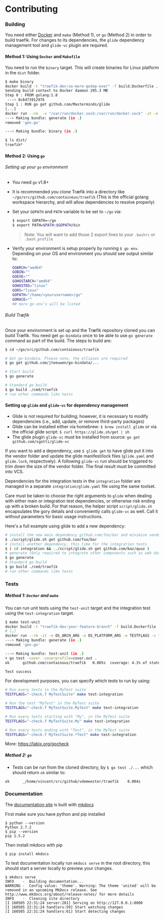# Contributing

### Building

You need either [Docker](https://github.com/docker/docker) and `make` (Method 1), or `go` (Method 2) in order to build traefik. For changes to its dependencies, the `glide` dependency management tool and `glide-vc` plugin are required.

#### Method 1: Using `Docker` and `Makefile`

You need to run the `binary` target. This will create binaries for Linux platform in the `dist` folder.

```bash
$ make binary
docker build -t "traefik-dev:no-more-godep-ever" -f build.Dockerfile .
Sending build context to Docker daemon 295.3 MB
Step 0 : FROM golang:1.8
 ---> 8c6473912976
Step 1 : RUN go get github.com/Masterminds/glide
[...]
docker run --rm  -v "/var/run/docker.sock:/var/run/docker.sock" -it -e OS_ARCH_ARG -e OS_PLATFORM_ARG -e TESTFLAGS -v "/home/emile/dev/go/src/github.com/containous/traefik/"dist":/go/src/github.com/containous/traefik/"dist"" "traefik-dev:no-more-godep-ever" ./script/make.sh generate binary
---> Making bundle: generate (in .)
removed 'gen.go'

---> Making bundle: binary (in .)

$ ls dist/
traefik*
```

#### Method 2: Using `go`

###### Setting up your `go` environment

- You need `go` v1.8+
- It is recommended you clone Træfik into a directory like `~/go/src/github.com/containous/traefik` (This is the official golang workspace hierarchy, and will allow dependencies to resolve properly)
- Set your `GOPATH` and `PATH` variable to be set to `~/go` via:

    ```bash
    $ export GOPATH=~/go
    $ export PATH=$PATH:$GOPATH/bin
    ```

    > Note: You will want to add those 2 export lines to your `.bashrc` or `.bash_profile`

- Verify your environment is setup properly by running `$ go env`.  Depending on your OS and environment you should see output similar to:

    ```bash
    GOARCH="amd64"
    GOBIN=""
    GOEXE=""
    GOHOSTARCH="amd64"
    GOHOSTOS="linux"
    GOOS="linux"
    GOPATH="/home/<yourusername>/go"
    GORACE=""
    ## more go env's will be listed 
    ```

###### Build Træfik
Once your environment is set up and the Træfik repository cloned you can build Træfik. You need get `go-bindata` once to be able to use `go generate` command as part of the build.  The steps to build are:

```bash
$ cd ~/go/src/github.com/containous/traefik

# Get go-bindata. Please note, the ellipses are required
$ go get github.com/jteeuwen/go-bindata/... 

# Start build
$ go generate

# Standard go build
$ go build ./cmd/traefik
# run other commands like tests
```

#### Setting up `glide` and `glide-vc` for dependency management

- Glide is not required for building; however, it is necessary to modify dependencies (i.e., add, update, or remove third-party packages)
- Glide can be installed either via homebrew: `$ brew install glide` or via the official glide script: `$ curl https://glide.sh/get | sh`
- The glide plugin `glide-vc` must be installed from source: `go get github.com/sgotti/glide-vc`

If you want to add a dependency, use `$ glide get` to have glide put it into the vendor folder and update the glide manifest/lock files (`glide.yaml` and `glide.lock`, respectively). A following `glide-vc` run should be triggered to trim down the size of the vendor folder. The final result must be committed into VCS.

Dependencies for the integration tests in the `integration` folder are managed in a separate `integration/glide.yaml` file using the same toolset.

Care must be taken to choose the right arguments to `glide` when dealing with either main or integration test dependencies, or otherwise risk ending up with a broken build. For that reason, the helper script `script/glide.sh` encapsulates the gory details and conveniently calls `glide-vc` as well. Call it without parameters for basic usage instructions.

Here's a full example using glide to add a new dependency:

```bash
# install the new main dependency github.com/foo/bar and minimize vendor size
$ ./script/glide.sh get github.com/foo/bar
# install another dependency, this time for the integration tests
$ ( cd integration && ../script/glide.sh get github.com/baz/quuz )
# generate (Only required to integrate other components such as web dashboard)
$ go generate
# Standard go build
$ go build ./cmd/traefik
# run other commands like tests
```

### Tests

##### Method 1: `Docker` and `make`

You can run unit tests using the `test-unit` target and the
integration test using the `test-integration` target.

```bash
$ make test-unit
docker build -t "traefik-dev:your-feature-branch" -f build.Dockerfile .
# […]
docker run --rm -it -e OS_ARCH_ARG -e OS_PLATFORM_ARG -e TESTFLAGS -v "/home/vincent/src/github/vdemeester/traefik/dist:/go/src/github.com/containous/traefik/dist" "traefik-dev:your-feature-branch" ./script/make.sh generate test-unit
---> Making bundle: generate (in .)
removed 'gen.go'

---> Making bundle: test-unit (in .)
+ go test -cover -coverprofile=cover.out .
ok      github.com/containous/traefik   0.005s  coverage: 4.1% of statements

Test success
```

For development purposes, you can specify which tests to run by using:
```bash
# Run every tests in the MyTest suite
TESTFLAGS="-check.f MyTestSuite" make test-integration

# Run the test "MyTest" in the MyTest suite
TESTFLAGS="-check.f MyTestSuite.MyTest" make test-integration

# Run every tests starting with "My", in the MyTest suite
TESTFLAGS="-check.f MyTestSuite.My" make test-integration

# Run every tests ending with "Test", in the MyTest suite
TESTFLAGS="-check.f MyTestSuite.*Test" make test-integration
```

More: https://labix.org/gocheck

##### Method 2: `go`

- Tests can be run from the cloned directory, by `$ go test ./...` which should return `ok` similar to:
```
ok      _/home/vincent/src/github/vdemeester/traefik    0.004s
```

### Documentation

The [documentation site](http://docs.traefik.io/) is built with [mkdocs](http://mkdocs.org/)

First make sure you have python and pip installed

```shell
$ python --version
Python 2.7.2
$ pip --version
pip 1.5.2
```

Then install mkdocs with pip

```shell
$ pip install mkdocs
```

To test documentation locally run `mkdocs serve` in the root directory, this should start a server locally to preview your changes.

```shell
$ mkdocs serve
INFO    -  Building documentation...
WARNING -  Config value: 'theme'. Warning: The theme 'united' will be removed in an upcoming MkDocs release. See http://www.mkdocs.org/about/release-notes/ for more details
INFO    -  Cleaning site directory
[I 160505 22:31:24 server:281] Serving on http://127.0.0.1:8000
[I 160505 22:31:24 handlers:59] Start watching changes
[I 160505 22:31:24 handlers:61] Start detecting changes
```
